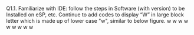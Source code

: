 Q1.1.  Familiarize with IDE: follow the steps in Software (with version) to be Installed on eSP, etc. Continue to add codes to display “W” in large block letter which is made up of lower case "w", similar to below figure.
    w    w    w
     w  w w  w
	  w     w
